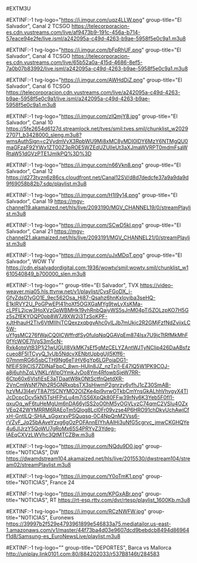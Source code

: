 #EXTM3U

#EXTINF:-1 tvg-logo="https://i.imgur.com/uqz4LLW.png" group-title="El Salvador", Canal 2 TCSGO
https://telecorporacion-es.cdn.vustreams.com/live/af9473b9-191c-456a-b714-57eace94e2fe/live.isml/a242095a-c49d-4263-b9ae-5958f5e0c9a1.m3u8

#EXTINF:-1 tvg-logo="https://i.imgur.com/bFpRhUF.png" group-title="El Salvador", Canal 4 TCSGO
https://telecorporacion-es.cdn.vustreams.com/live/65b52a0a-415d-4686-8ef5-7a0b07b83992/live.isml/a242095a-c49d-4263-b9ae-5958f5e0c9a1.m3u8

#EXTINF:-1 tvg-logo="https://i.imgur.com/AWHdDiZ.png" group-title="El Salvador", Canal 6 TCSGO
https://telecorporacion.cdn.vustreams.com/live/a242095a-c49d-4263-b9ae-5958f5e0c9a1/live.isml/a242095a-c49d-4263-b9ae-5958f5e0c9a1.m3u8

#EXTINF:-1 tvg-logo="https://i.imgur.com/zIQmjY8.jpg" group-title="El Salvador", Canal 10
https://5fe2654d6127d.streamlock.net/tves/smil:tves.smil/chunklist_w202927071_b3428000_sleng.m3u8?wmsAuthSign=c2VydmVyX3RpbWU9Mi8xMC8yMDI0IDY6MzY6NTMgQU0maGFzaF92YWx1ZT00Z3pROE5WZEdUZUlIeUt3aXJmaWVRPT0mdmFsaWRtaW51dGVzPTE1JmlkPQ%3D%3D

#EXTINF:-1 tvg-logo="https://i.imgur.com/n66Vkn8.png" group-title="El Salvador", Canal 12
https://d273tvzn6z86cs.cloudfront.net/Canal12SV/d8d7dedcfe37a9a9da9d9f69058b82b7.sdp/playlist.m3u8

#EXTINF:-1 tvg-logo="https://i.imgur.com/H1I9y14.png" group-title="El Salvador", Canal 19
https://mgv-channel19.akamaized.net/hls/live/2093190/MGV_CHANNEL19/0/streamPlaylist.m3u8

#EXTINF:-1 tvg-logo="https://i.imgur.com/SCwD5kl.png" group-title="El Salvador", Canal 21
https://mgv-channel21.akamaized.net/hls/live/2093191/MGV_CHANNEL21/0/streamPlaylist.m3u8

#EXTINF:-1 tvg-logo="https://i.imgur.com/uJxMDqT.png" group-title="El Salvador", WOW TV
https://cdn.elsalvadordigital.com:1936/wowtv/smil:wowtv.smil/chunklist_w1610540849_b700000_slen.m3u8

#EXTINF:-1 tvg-logo="" group-title="El Salvador", TVX
https://video-weaver.mia05.hls.ttvnw.net/v1/playlist/CvsFGoDX_j-GfyZds01yGO1E_9ec562Osa_Hj87-Qsahz6hnKxIoyiba3seHQ-E1klRVY2U_PoGPwEPl41hoXf5OGXGaMYg9twLvXsKMa-cLPFL2jcw3HoXVzGpWBMHk19vhRnbQaiyWS5sJnM04pTi5ZOLzpKO7H5Gz5sZfEKYOQP0pb8W7J9XW2j3TzSoKPF-xJtHhauH2Tlv6VtMIIhjTCQexzxqbgvAhc0yILJb7mUkjc2R2GMjFzfNdZyiixLC5W-uYfgsMC276fWajCQ0ICWffrdfSy0fuIqNqQGAVqEm874Isx7U9jcTtRfMkMhF0fYcWOE7lVgS3m5cN-Rxk4otqVtB3P1j21wUGUI8VkMK7sEf5gMzCELYZAntWJTyNClip426DaABsfzcueo8F5lTCyyQ_1vUb5NdcvXENbtUpbgUjI5Kff6-07mnmRG6j5sbCTH9Ng6eTjHV6gYp6LGPoiaDG1-NfEiFS9jClS7ZDlNaFbpC_8wn-HUIn8JZ_nzTzj1-E47lQ5W1PK9COJ-a8j6uhhZqLVNKLrWlpOYmkJvDo8Ym4RfowbSjeW7RR-6Ctp60x6VlsfiEsE3aTDaatW8kONtSctfnQetdXR-2VnCmWsNf7Nh2R5GNRxqbsTX3sHiwmP2gnrzy6vfhJ1cZ30SmAB-hzVMJ3l4eVT8A7fSCNYMO2OIZKe4pi9vrwOTkbCmYnsGkALhhVhvgyX4TlJcDcpcDcv5kN5TsHFPxLu4m7iSS6XpQk80FFw39rNy6K3Yeb5F0fI1-qxuOq_wF6tuHeMgUm6nDA66ylSS2oO0hM5yOGVLyzC74qmC2VSlu4OZxVEq242WYMRRM6RAEoTm5Qlog8Lcl0Fr09vzse4P6HRO91chDkyUchAwjCfxH-GntILQ-SHjA_sGgxrxvPSQuqsq-0C4NpQnM2Vss6-rVZyF_Jq25bAAveYzxg6gOzPOFAnnEIYhAAlHi3uNfG5cgrvc_jmwCKGHQYe4u6JlJrzY5QoWU7gRoMx65S4PRYyZ3Ydeg-IAEqCXVzLWVhc3QtMTCZBw.m3u8




#EXTINF:-1 tvg-logo="https://i.imgur.com/NQdu9D0.jpg" group-title="NOTICIAS", DW
https://dwamdstream104.akamaized.net/hls/live/2015530/dwstream104/stream02/streamPlaylist.m3u8

#EXTINF:-1 tvg-logo="https://i.imgur.com/Y0oTmK1.png" group-title="NOTICIAS", France 24


#EXTINF:-1 tvg-logo="https://i.imgur.com/KPGxABr.png" group-title="NOTICIAS", RT
https://rt-esp.rttv.com/dvr/rtesp/playlist_1600Kb.m3u8

#EXTINF:-1 tvg-logo="https://i.imgur.com/RCzNWFW.jpg" group-title="NOTICIAS", Euronews
https://39997b2f529e4793961899e546833a75.mediatailor.us-east-1.amazonaws.com/v1/master/44f73ba4d03e9607dcd9bebdcb8494d86964f1d8/Samsung-es_EuroNewsLive/playlist.m3u8


#EXTINF:-1 tvg-logo="" group-title="DEPORTES", Barca vs Mallorca
http://uniplay.link0101.com:80/884202033/r537B8146t/284583

